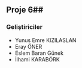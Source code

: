 ## Proje 6##

### Geliştiriciler
- Yunus Emre KIZILASLAN
- Eray ÖNER
- Eslem Baran Günek
- İlhami KARABÖRK

